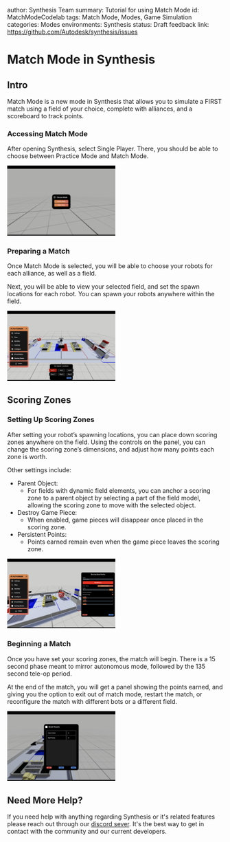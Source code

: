author: Synthesis Team
summary: Tutorial for using Match Mode
id: MatchModeCodelab
tags: Match Mode, Modes, Game Simulation
categories: Modes
environments: Synthesis
status: Draft
feedback link: https://github.com/Autodesk/synthesis/issues

# Match Mode in Synthesis

## Intro

Match Mode is a new mode in Synthesis that allows you to simulate a FIRST match using a field of
your choice, complete with alliances, and a scoreboard to track points.

### Accessing Match Mode

After opening Synthesis, select Single Player. There, you should be able to choose between Practice
Mode and Match Mode.

<img src="img/synthesis/choose-mode-modal.png" alt="image" width="50%" height="50%"/>

### Preparing a Match

Once Match Mode is selected, you will be able to choose your robots for each alliance, as well as a field. 

Next, you will be able to view your selected field, and set the spawn locations for each robot. You
can spawn your robots anywhere within the field.

<img src="img/synthesis/match-mode-setup.png" alt="image" width="50%" height="50%"/>

## Scoring Zones

### Setting Up Scoring Zones

After setting your robot’s spawning locations, you can place down scoring zones anywhere on the field.
Using the controls on the panel, you can change the scoring zone’s dimensions, and adjust how many
points each zone is worth. 

Other settings include:

* Parent Object:
  * For fields with dynamic field elements, you can anchor a scoring zone to a parent object by selecting a part of the field model, allowing the scoring zone to move with the selected object.
* Destroy Game Piece:
  * When enabled, game pieces will disappear once placed in the scoring zone.  
* Persistent Points:
  * Points earned remain even when the game piece leaves the scoring zone.

<img src="img/synthesis/match-mode-scoring.png" alt="image" width="50%" height="50%"/>

### Beginning a Match

Once you have set your scoring zones, the match will begin. There is a 15 second phase meant to
mirror autonomous mode, followed by the 135 second tele-op period.

At the end of the match, you will get a panel showing the points earned, and giving you the option to
exit out of match mode, restart the match, or reconfigure the match with different bots or a different
field. 

<img src="img/synthesis/match-mode-results.png" alt="image" width="50%" height="50%"/>

## Need More Help?

If you need help with anything regarding Synthesis or it's related features please reach out through our
[discord sever](https://www.discord.gg/hHcF9AVgZA). It's the best way to get in contact with the community and our current developers.
